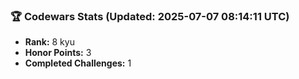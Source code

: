 ### 🏆 Codewars Stats (Updated: 2025-07-07 08:14:11 UTC)

- **Rank:** 8 kyu
- **Honor Points:** 3
- **Completed Challenges:** 1
